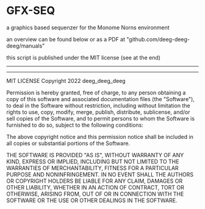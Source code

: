 # GFX-SEQ
a graphics based sequenzer for the Monome Norns environment

an overview can be found below or as a PDF at "github.com/deeg-deeg-deeg/manuals"




this script is published under the MIT license (see at the end)

-----------------------------------------











-----------------------------------------

MIT LICENSE
Copyright 2022 deeg_deeg_deeg

Permission is hereby granted, free of charge, to any person obtaining a copy of this software and associated documentation files (the "Software"), to deal in the Software without restriction, including without limitation the rights to use, copy, modify, merge, publish, distribute, sublicense, and/or sell copies of the Software, and to permit persons to whom the Software is furnished to do so, subject to the following conditions:

The above copyright notice and this permission notice shall be included in all copies or substantial portions of the Software.

THE SOFTWARE IS PROVIDED "AS IS", WITHOUT WARRANTY OF ANY KIND, EXPRESS OR IMPLIED, INCLUDING BUT NOT LIMITED TO THE WARRANTIES OF MERCHANTABILITY, FITNESS FOR A PARTICULAR PURPOSE AND NONINFRINGEMENT. IN NO EVENT SHALL THE AUTHORS OR COPYRIGHT HOLDERS BE LIABLE FOR ANY CLAIM, DAMAGES OR OTHER LIABILITY, WHETHER IN AN ACTION OF CONTRACT, TORT OR OTHERWISE, ARISING FROM, OUT OF OR IN CONNECTION WITH THE SOFTWARE OR THE USE OR OTHER DEALINGS IN THE SOFTWARE.
